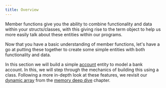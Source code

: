 ```yaml
---
title: Overview
---
```


Member functions give you the ability to combine functionality and data within your structs/classes, with this giving rise to the term object to help us more easily talk about these entities within our programs.

Now that you have a basic understanding of member functions, let's have a go at putting these together to create some simple entities with both functionality and data.

In this section we will build a simple [account](/book/part-2-organised-code/7-member-functions/1-tour/1-account) entity to model a bank account. In this, we will step through the mechanics of building this using a class. Following a more in-depth look at these features, we revisit our [dynamic array](/book/part-2-organised-code/6-deep-dive-memory/2a-advanced-tour/02-0-dynamic-array) from the [memory deep dive](/book/part-2-organised-code/6-deep-dive-memory/0-overview) chapter.
